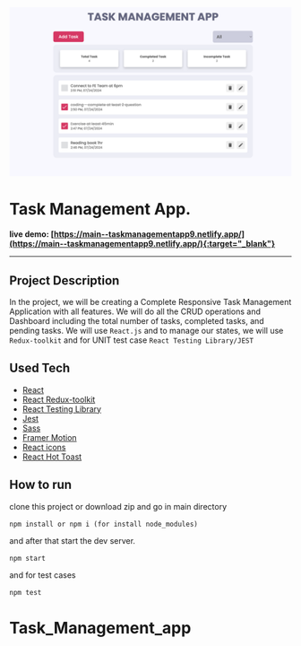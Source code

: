 ![React Task Mangement App](./preview.png)

# Task Management App.

**live demo: [https://main--taskmanagementapp9.netlify.app/](https://main--taskmanagementapp9.netlify.app/){:target="_blank"}**

---

## Project Description

In the project, we will be creating a Complete Responsive Task Management Application with all features. We will do all the CRUD operations and Dashboard including the total number of tasks, completed
tasks, and pending tasks. We will use `React.js` and to manage our states, we will use `Redux-toolkit` and for UNIT test case `React Testing Library/JEST`

## Used Tech

- [React](https://reactjs.org/)
- [React Redux-toolkit](https://redux-toolkit.js.org/)
- [React Testing Library](https://testing-library.com/docs/react-testing-library/intro/)
- [Jest](https://jestjs.io/)
- [Sass](https://sass-lang.com/)
- [Framer Motion](https://framer.com/motion/)
- [React icons](https://react-icons.netlify.com/)
- [React Hot Toast](https://react-hot-toast.com/)

## How to run
clone this project or download zip and go in main directory

```shell
npm install or npm i (for install node_modules)
```

and after that start the dev server.

```shell
npm start
```
and for test cases

```shell
npm test
```

# Task_Management_app
